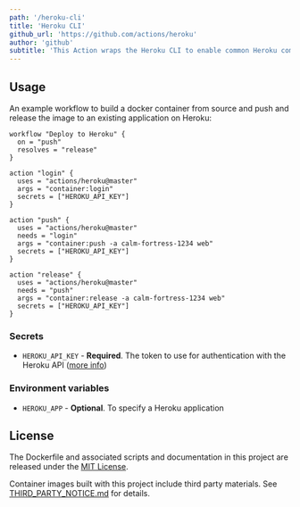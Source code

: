 ```yaml
---
path: '/heroku-cli'
title: 'Heroku CLI'
github_url: 'https://github.com/actions/heroku'
author: 'github'
subtitle: 'This Action wraps the Heroku CLI to enable common Heroku commands.'
---
```


## Usage
An example workflow to build a docker container from source and push and release the image to an existing application on Heroku:


```
workflow "Deploy to Heroku" {
  on = "push"
  resolves = "release"
}

action "login" {
  uses = "actions/heroku@master"
  args = "container:login"
  secrets = ["HEROKU_API_KEY"]
}

action "push" {
  uses = "actions/heroku@master"
  needs = "login"
  args = "container:push -a calm-fortress-1234 web"
  secrets = ["HEROKU_API_KEY"]
}

action "release" {
  uses = "actions/heroku@master"
  needs = "push"
  args = "container:release -a calm-fortress-1234 web"
  secrets = ["HEROKU_API_KEY"]
}
```

### Secrets

* `HEROKU_API_KEY` - **Required**. The token to use for authentication with the Heroku API ([more info](https://help.heroku.com/PBGP6IDE/how-should-i-generate-an-api-key-that-allows-me-to-use-the-heroku-platform-api))

### Environment variables

* `HEROKU_APP` - **Optional**. To specify a Heroku application

## License

The Dockerfile and associated scripts and documentation in this project are released under the [MIT License](LICENSE).

Container images built with this project include third party materials. See [THIRD_PARTY_NOTICE.md](THIRD_PARTY_NOTICE.md) for details.
